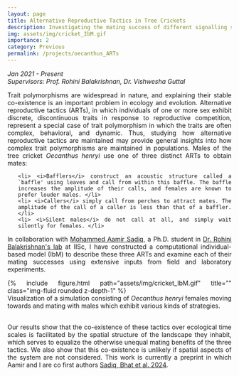 ```yaml
---
layout: page
title: Alternative Reproductive Tactics in Tree Crickets
description: Investigating the mating success of different signalling strategies using data-driven simulations
img: assets/img/cricket_IbM.gif
importance: 2
category: Previous
permalink: /projects/oecanthus_ARTs
---
```


<i> Jan 2021 - Present <br>
Supervisors: Prof. Rohini Balakrishnan, Dr. Vishwesha Guttal</i>

<div style="text-align: justify">

Trait polymorphisms are widespread in nature, and explaining their stable co-existence is an important problem in ecology and evolution. Alternative reproductive tactics (ARTs), in which individuals of one or more sex exhibit discrete, discontinuous traits in response to reproductive competition, represent a special case of trait polymorphism in which the traits are often complex, behavioral, and dynamic. Thus, studying how alternative reproductive tactics are maintained may provide general insights into how complex trait polymorphisms are maintained in populations. Males of the tree cricket <i>Oecanthus henryi</i> use one of three distinct ARTs to obtain mates:
<br>
<ul>

    <li> <i>Bafflers</i> construct an acoustic structure called a `baffle' using leaves and call from within this baffle. The baffle increases the amplitude of their calls, and females are known to prefer louder males. </li>
    <li> <i>Callers</i> simply call from perches to attract mates. The amplitude of the call of a caller is less than that of a baffler. </li>
    <li> <i>Silent males</i> do not call at all, and simply wait silently for females. </li>
</ul>

In collaboration with <a href='https://sites.google.com/view/mohammedaamirsadiq/home'>Mohammed Aamir Sadiq</a>, a Ph.D. student in <a href = 'https://sites.google.com/view/rohinibalakrishnanlab/home'>Dr. Rohini Balakrishnan's lab</a> at IISc, I have constructed a computational individual-based model (IbM) to describe these three ARTs and examine each of their mating successes using extensive inputs from field and laboratory experiments.
<br>
<div class="row">
    <div class="col-sm mt-3 mt-md-0">
        {% include figure.html path="assets/img/cricket_IbM.gif" title="" class="img-fluid rounded z-depth-1" %}
    </div>
</div>
<div class="caption">
Visualization of a simulation consisting of <i>Oecanthus henryi</i> females moving towards and mating with males which exhibit various kinds of strategies.
</div>
<br>

Our results show that the co-existence of these tactics over ecological time scales is facilitated by the spatial structure of the landscape they inhabit, which serves to equalize the otherwise unequal mating benefits of the three tactics. We also show that this co-existence is unlikely if spatial aspects of the system are not considered. This work is currently a preprint in which Aamir and I are co first authors <a href='https://doi.org/10.1101/2024.03.25.586515'>Sadiq, Bhat et al. 2024</a>.

</div>
